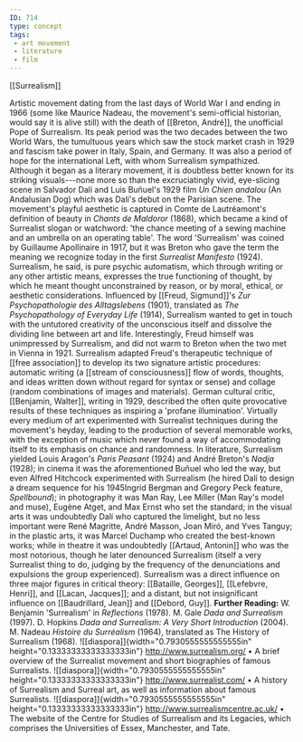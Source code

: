```yaml
---
ID: 714
type: concept
tags: 
 - art movement
 - literature
 - film
---
```


[[Surrealism]]

 Artistic
movement dating from the last days of World War I and ending in 1966
(some like Maurice Nadeau, the movement's semi-official historian, would
say it is alive still) with the death of [[Breton, André]], the unofficial
Pope of Surrealism. Its peak period was the two decades between the two
World Wars, the tumultuous years which saw the stock market crash in
1929 and fascism take power in Italy, Spain, and Germany. It was also a
period of hope for the international Left, with whom Surrealism
sympathized.
Although it began as a literary movement, it is doubtless better known
for its striking visuals---none more so than the excruciatingly vivid,
eye-slicing scene in Salvador Dalí and Luis Buñuel's 1929 film *Un Chien
andalou* (An Andalusian Dog) which was Dalí's debut on the Parisian
scene. The movement's playful aesthetic is captured in Comte de
Lautréamont's definition of beauty in *Chants de Maldoror* (1868), which
became a kind of Surrealist slogan or watchword: 'the chance meeting of
a sewing machine and an umbrella on an operating table'.
The word 'Surrealism' was coined by Guillaume Apollinaire in 1917, but
it was Breton who gave the term the meaning we recognize today in the
first *Surrealist Manifesto* (1924). Surrealism, he said, is pure
psychic automatism, which through writing or any other artistic means,
expresses the true functioning of thought, by which he meant thought
unconstrained by reason, or by moral, ethical, or aesthetic
considerations. Influenced by [[Freud, Sigmund]]'s *Zur Psychopathologie des Alltagslebens* (1901), translated as *The Psychopathology of Everyday Life* (1914), Surrealism wanted to get in
touch with the untutored creativity of the unconscious itself and
dissolve the dividing line between art and life. Interestingly, Freud
himself was unimpressed by Surrealism, and did not warm to Breton when
the two met in Vienna in 1921.
Surrealism adapted Freud's therapeutic technique of [[free association]] to develop its
two signature artistic procedures: automatic writing (a [[stream of consciousness]] flow of words,
thoughts, and ideas written down without regard for syntax or sense) and
collage (random combinations of images and materials). German cultural
critic, [[Benjamin, Walter]],
writing in 1929, described the often quite provocative results of these
techniques as inspiring a 'profane illumination'. Virtually every medium
of art experimented with Surrealist techniques during the movement's
heyday, leading to the production of several memorable works, with the
exception of music which never found a way of accommodating itself to
its emphasis on chance and randomness.
In literature, Surrealism yielded Louis Aragon's *Paris Peasant* (1924)
and André Breton's *Nadja* (1928); in cinema it was the aforementioned
Buñuel who led the way, but even Alfred Hitchcock experimented with
Surrealism (he hired Dalí to design a dream sequence for his 1945Ingrid
Bergman and Gregory Peck feature, *Spellbound*); in photography it was
Man Ray, Lee Miller (Man Ray's model and muse), Eugène Atget, and Max
Ernst who set the standard; in the visual arts it was undoubtedly Dalí
who captured the limelight, but no less important were René Magritte,
André Masson, Joan Miró, and Yves Tanguy; in the plastic arts, it was
Marcel Duchamp who created the best-known works; while in theatre it was
undoubtedly [[Artaud, Antonin]] who was the most
notorious, though he later denounced Surrealism (itself a very
Surrealist thing to do, judging by the frequency of the denunciations
and expulsions the group experienced).
Surrealism was a direct influence on three major figures in critical
theory: [[Bataille, Georges]],
[[Lefebvre, Henri]], and
[[Lacan, Jacques]]; and a
distant, but not insignificant influence on [[Baudrillard, Jean]] and [[Debord, Guy]].
**Further Reading:** W. Benjamin 'Surrealism' in *Reflections* (1978).
M. Gale *Dada and Surrealism* (1997).
D. Hopkins *Dada and Surrealism: A Very Short Introduction* (2004).
M. Nadeau *Histoire du Surréalism* (1964), translated as The History of
Surrealism (1968).
![[diaspora]]{width="0.7930555555555555in"
height="0.13333333333333333in"}
<http://www.surrealism.org/>
• A brief overview of the Surrealist movement and short biographies of
famous Surrealists.
![[diaspora]]{width="0.7930555555555555in"
height="0.13333333333333333in"}
<http://www.surrealist.com/>
• A history of Surrealism and Surreal art, as well as information about
famous Surrealists.
![[diaspora]]{width="0.7930555555555555in"
height="0.13333333333333333in"}
<http://www.surrealismcentre.ac.uk/>
• The website of the Centre for Studies of Surrealism and its Legacies,
which comprises the Universities of Essex, Manchester, and Tate.
